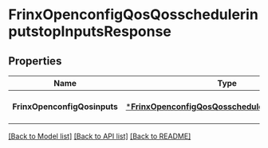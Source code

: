 # FrinxOpenconfigQosQosschedulerinputstopInputsResponse

## Properties
Name | Type | Description | Notes
------------ | ------------- | ------------- | -------------
**FrinxOpenconfigQosinputs** | [***FrinxOpenconfigQosQosschedulerinputstopInputs**](frinx.openconfig.qos.qosschedulerinputstop.Inputs.md) |  | [optional] [default to null]

[[Back to Model list]](../README.md#documentation-for-models) [[Back to API list]](../README.md#documentation-for-api-endpoints) [[Back to README]](../README.md)


